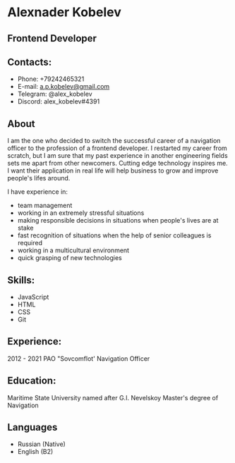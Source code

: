 # Alexnader Kobelev

## Frontend Developer

## Contacts:

- Phone: +79242465321
- E-mail: a.p.kobelev@gmail.com
- Telegram: @alex_kobelev
- Discord: alex_kobelev#4391

## About

I am the one who decided to switch the successful career of a navigation officer to the profession of a frontend developer. I restarted my career from scratch, but I am sure that my past experience in another engineering fields sets me apart from other newcomers. Cutting edge technology inspires me. I want their application in real life will help business to grow and improve people's lifes around.

I have experience in:

- team management
- working in an extremely stressful situations
- making responsible decisions in situations when people's lives are at stake
- fast recognition of situations when the help of senior colleagues is required
- working in a multicultural environment
- quick grasping of new technologies

## Skills:

- JavaScript
- HTML
- CSS
- Git

## Experience:

2012 - 2021
PAO "Sovcomflot'
Navigation Officer

## Education:

Maritime State University named after G.I. Nevelskoy
Master's degree of Navigation

## Languages

- Russian (Native)
- English (B2)
